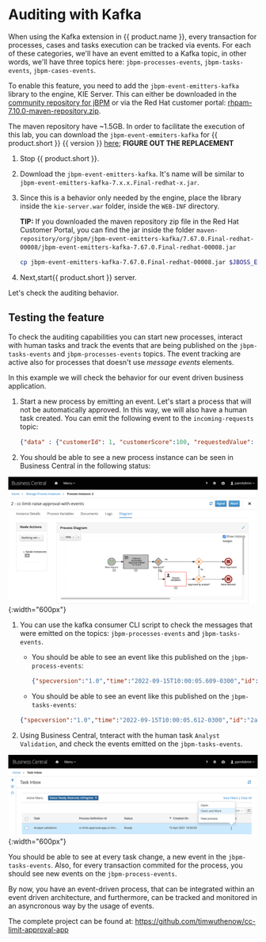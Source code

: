# Auditing with Kafka

When using the Kafka extension in {{ product.name }}, every transaction for processes, cases and tasks execution can be tracked via events. For each of these categories, we'll have an event emitted to a Kafka topic, in other words, we'll have three topics here: `jbpm-processes-events`, `jbpm-tasks-events`, `jbpm-cases-events`.

To enable this feature, you need to add the `jbpm-event-emitters-kafka` library to the engine, KIE Server. This can either be downloaded in the [community repository for jBPM](https://search.maven.org/artifact/org.jbpm/jbpm-event-emitters-kafka/) or via the Red Hat customer portal: [rhpam-7.10.0-maven-repository.zip](https://access.redhat.com/jbossnetwork/restricted/listSoftware.html?downloadType=distributions&product=rhpam&version=7.10.0).

The maven repository have ~1.5GB. In order to facilitate the execution of this lab, you can download the `jbpm-event-emmiters-kafka` for {{ product.short }} {{ version }} [here](https://drive.google.com/file/d/1kKnhGMj1Z691vXGanQkgLfGkfGXXmKa7/view?usp=sharing); **FIGURE OUT THE REPLACEMENT**

1. Stop {{ product.short }}.

2. Download the `jbpm-event-emitters-kafka`. It's name will be similar to `jbpm-event-emitters-kafka-7.x.x.Final-redhat-x.jar`.

3. Since this is a behavior only needed by the engine, place the library inside the `kie-server.war` folder, inside the `WEB-INF` directory.

    **TIP:** If you downloaded the maven repository zip file in the Red Hat Customer Portal, you can find the jar inside the folder `maven-repository/org/jbpm/jbpm-event-emitters-kafka/7.67.0.Final-redhat-00008/jbpm-event-emitters-kafka-7.67.0.Final-redhat-00008.jar`

    ~~~bash
    cp jbpm-event-emitters-kafka-7.67.0.Final-redhat-00008.jar $JBOSS_EAP/standalone/deployments/kie-server.war/WEB-INF/lib/
    ~~~

4. Next,start{{ product.short }} server.

Let's check the auditing behavior.

## Testing the feature

To check the auditing capabilities you can start new processes, interact with human tasks and track the events that are being published on the `jbpm-tasks-events` and `jbpm-processes-events` topics. The event tracking are active also for processes that doesn't use _message events_ elements.

In this example we will check the behavior for our event driven business application.

1. Start a new process by emitting an event. Let's start a process that will not be automatically approved. In this way, we will also have a human task created. You can emit the following event to the `incoming-requests` topic:

    ~~~json
    {"data" : {"customerId": 1, "customerScore":100, "requestedValue": 1200}}
    ~~~

1. You should be able to see a new process instance can be seen in Business Central in the following status:

 ![Active Human Task in Process](../images/business_automation/bam_kafka/active-human-task-process.png){:width="600px"}

1. You can use the kafka consumer CLI script to check the messages that were emitted on the topics: `jbpm-processes-events` and `jbpm-tasks-events`.

   * You should be able to see an event like this published on the `jbpm-process-events`:

     ~~~json
     {"specversion":"1.0","time":"2022-09-15T10:00:05.609-0300","id":"28e13bc0-1c92-42fd-8909-b48a206325d3","type":"process","source":"/process/cc-limit-approval-app.cc-limit-raise-approval-with-end-events/2","data":{"compositeId":"default-kieserver_2","id":2,"processId":"cc-limit-approval-app.cc-limit-raise-approval-with-end-events","processName":"cc-limit-raise-approval-with-events","processVersion":"1.0","state":1,"containerId":"cc-limit-approval-app_1.0.0-SNAPSHOT","initiator":"unknown","date":"2021-04-15T10:00:05.608-0300","processInstanceDescription":"cc-limit-raise-approval-with-events","correlationKey":"2","parentId":-1,"variables":{"request":{"customerId":1,"requestedValue":1200,"customerScore":100,"denyReason":null},"approval":false,"initiator":"unknown"}}}
     ~~~

   * You should be able to see an event like this published on the `jbpm-tasks-events`:

    ~~~json
    {"specversion":"1.0","time":"2022-09-15T10:00:05.612-0300","id":"2ac83d91-40d7-49f3-a114-2b72816a20a4","type":"task","source":"/process/cc-limit-approval-app.cc-limit-raise-approval-with-end-events/2","data":{"compositeId":"default-kieserver_2","id":2,"priority":0,"name":"Analyst validation","subject":"","description":"","taskType":null,"formName":"Task","status":"Ready","actualOwner":null,"createdBy":null,"createdOn":"2021-04-15T10:00:05.590-0300","activationTime":"2021-04-15T10:00:05.590-0300","expirationDate":null,"skipable":false,"workItemId":2,"processInstanceId":2,"parentId":-1,"processId":"cc-limit-approval-app.cc-limit-raise-approval-with-end-events","containerId":"cc-limit-approval-app_1.0.0-SNAPSHOT","potentialOwners":["kie-server"],"excludedOwners":[],"businessAdmins":["Administrator","Administrators"],"inputData":{"Skippable":"false","request":{"customerId":1,"requestedValue":1200,"customerScore":100,"denyReason":null},"TaskName":"Task","NodeName":"Analyst validation","GroupId":"kie-server"},"outputData":null}}
    ~~~

2. Using Business Central, tnteract with the human task `Analyst Validation`, and check the events emitted on the `jbpm-tasks-events`.

 ![Task Inbox](../images/business_automation/bam_kafka/bc-task-inbox.png){:width="600px"}

You should be able to see at every task change, a new event in the `jbpm-tasks-events`. Also, for every transaction commited for the process, you should see new events on the `jbpm-process-events`.

By now, you have an event-driven process, that can be integrated within an event driven architecture, and furthermore, can be tracked and monitored in an asyncronous way by the usage of events.

The complete project can be found at: <https://github.com/timwuthenow/cc-limit-approval-app>
